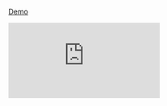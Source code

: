[Demo](https://jsfiddle.net/valentronus95/sLj64o15/5/)

![](https://fv2-1.failiem.lv/thumb_show.php?i=a3x54nzd6&view)
